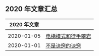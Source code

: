 ## 2020 年文章汇总

| 2020 年文章 | |
| :---: | --- |
| | |
| 2020-01-05 | [电梯模式和徒手攀岩](2020-01-05/) |
| 2020-01-01 | [不是诀窍的诀窍](2020-01-01/) |
